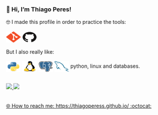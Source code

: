 ### 🙋 Hi, I’m Thiago Peres!<br>
🤓 I made this profile in order to practice the tools:
<br>
<br>
  <img align="center" alt="Thiago-Git" height="30" width="40" src="https://raw.githubusercontent.com/devicons/devicon/master/icons/git/git-original.svg">
  <img align="center" alt="Thiago-GitHub" height="30" width="40" src="https://raw.githubusercontent.com/devicons/devicon/master/icons/github/github-original.svg">
<br>
<br>
But I also really like:
<br>
<br>
  <img align="center" alt="Thiago-Python" height="30" width="40" src="https://raw.githubusercontent.com/devicons/devicon/master/icons/python/python-original.svg">
  <img align="center" alt="Thiago-Linux" height="30" width="40" src="https://raw.githubusercontent.com/devicons/devicon/master/icons/linux/linux-original.svg">
  <img align="center" alt="Thiago-Postgres" height="30" width="40" src="https://raw.githubusercontent.com/devicons/devicon/master/icons/postgresql/postgresql-original.svg">
  <img align="center" alt="Thiago-MySQL" height="30" width="40" src="https://raw.githubusercontent.com/devicons/devicon/master/icons/mysql/mysql-original.svg">
python, linux and databases.
<br>
<br>
<div>
    <a href="https://github.com/thiagit">
    <img height="180em" src="https://github-readme-stats.vercel.app/api?username=thiagit&show_icons=true&theme=dracula&include_all_commits=true&count_private=true"/>
    <img height="180em" src="https://github-readme-stats.vercel.app/api/top-langs/?username=thiagit&layout=compact&langs_count=6&theme=dracula"/>
</div>
<br>
<br>
🌐 How to reach me: https://thiagoperess.github.io/ :octocat:
